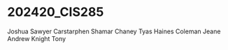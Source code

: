# 202420_CIS285
Joshua Sawyer
Carstarphen Shamar 
Chaney Tyas 
Haines Coleman 
Jeane Andrew
Knight Tony


